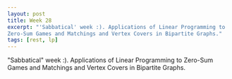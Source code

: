 ```yaml
---
layout: post
title: Week 28
excerpt: "'Sabbatical' week :). Applications of Linear Programming to
Zero-Sum Games and Matchings and Vertex Covers in Bipartite Graphs."
tags: [rest, lp]
---
```


"Sabbatical" week :). Applications of Linear Programming to Zero-Sum Games
and Matchings and Vertex Covers in Bipartite Graphs.

